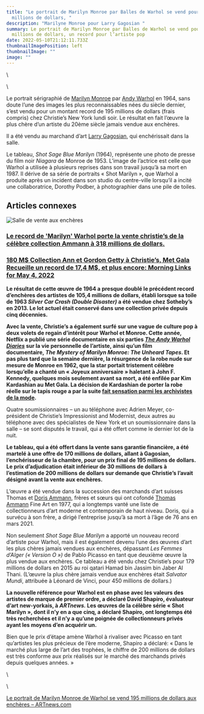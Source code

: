 ```yaml
---
title: "Le portrait de Marilyn Monroe par Balles de Warhol se vend pour 195
  millions de dollars, "
description: "Marilyne Monroe pour Larry Gagosian "
summary: Le portrait de Marilyn Monroe par Balles de Warhol se vend pour 195
  millions de dollars, un record pour l’artiste pop
date: 2022-05-10T21:12:11.733Z
thumbnailImagePosition: left
thumbnailImage: ""
image: ""
---
```

<!--StartFragment-->


<!--EndFragment-->\
\
<!--StartFragment-->

Le portrait sérigraphié de [Marilyn Monroe](https://www.artnews.com/t/marilyn-monroe/) par [Andy Warhol](https://www.artnews.com/t/andy-warhol/) en 1964, sans doute l’une des images les plus reconnaissables nées du siècle dernier, s’est vendu pour un montant record de 195 millions de dollars (frais compris) chez Christie’s New York lundi soir. Le résultat en fait l’œuvre la plus chère d’un artiste du 20ème siècle jamais vendue aux enchères.

Il a été vendu au marchand d’art [Larry Gagosian](https://www.artnews.com/t/larry-gagosian/), qui enchérissait dans la salle.

Le tableau, *Shot* *Sage Blue Marilyn* (1964), représente une photo de presse du film noir *Niagara* de Monroe de 1953. L’image de l’actrice est celle que Warhol a utilisée à plusieurs reprises dans son travail jusqu’à sa mort en 1987. Il dérive de sa série de portraits « Shot Marilyn », que Warhol a produite après un incident dans son studio du centre-ville lorsqu’il a incité une collaboratrice, Dorothy Podber, à photographier dans une pile de toiles.

## Articles connexes

![Salle de vente aux enchères](https://www.artnews.com/wp-content/uploads/2022/05/Screen-Shot-2022-05-09-at-7.12.25-PM-e1652137982957.png?w=150&h=150&crop=1)

### [Le record de 'Marilyn' Warhol porte la vente christie’s de la célèbre collection Ammann à 318 millions de dollars.](https://www.artnews.com/art-news/news/christies-ammann-collection-sales-report-1234628045/)

### [180 M$ Collection Ann et Gordon Getty à Christie’s, Met Gala Recueille un record de 17,4 M$, et plus encore: Morning Links for May 4, 2022](https://www.artnews.com/art-news/news/ann-gordon-getty-christies-met-gala-record-morning-links-1234627504/)

**Le résultat de cette œuvre de 1964 a presque doublé le précédent record d’enchères des artistes de 105,4 millions de dollars, établi lorsque sa toile de 1963 *Silver Car Crash (Double Disaster)* a été vendue chez Sotheby’s en 2013. Le lot actuel était conservé dans une collection privée depuis cinq décennies.**

**Avec la vente, Christie’s a également surfé sur une vague de culture pop à deux volets de regain d’intérêt pour Warhol et Monroe. Cette année, Netflix a publié une série documentaire en six parties *[The Andy Warhol Diaries](https://www.artnews.com/art-news/reviews/andy-warhol-diaries-netflix-series-review-1234620626/)* sur la vie personnelle de l’artiste, ainsi qu’un film documentaire, *The Mystery of Marilyn Monroe: The Unheard Tapes*. Et pas plus tard que la semaine dernière, la résurgence de la robe nude sur mesure de Monroe en 1962, que la star portait tristement célèbre lorsqu’elle a chanté un « Joyeux anniversaire » haletant à John F. Kennedy, quelques mois seulement avant sa mort, a été enfilée par Kim Kardashian au Met Gala. La décision de Kardashian de porter la robe réelle sur le tapis rouge a par la suite [fait sensation parmi les archivistes de la mode](https://www.latimes.com/entertainment-arts/story/2022-05-03/kim-kardashian-marilyn-monroe-dress-2022-met-gala-conservators).**

Quatre soumissionnaires – un au téléphone avec Adrien Meyer, co-président de Christie’s Impressionist and Modernist, deux autres au téléphone avec des spécialistes de New York et un soumissionnaire dans la salle – se sont disputés le travail, qui a été offert comme le dernier lot de la nuit.

**Le tableau, qui a été offert dans la vente sans garantie financière, a été martelé à une offre de 170 millions de dollars, allant à Gagosian, l’enchérisseur de la chambre, pour un prix final de 195 millions de dollars. Le prix d’adjudication était inférieur de 30 millions de dollars à l’estimation de 200 millions de dollars sur demande que Christie’s l’avait désigné avant la vente aux enchères.**

L’œuvre a été vendue dans la succession des marchands d’art suisses Thomas et [Doris Ammann](https://www.artnews.com/t/doris-ammann/), frères et sœurs qui ont cofondé [Thomas Ammann](https://www.artnews.com/t/thomas-ammann/) Fine Art en 1977, qui a longtemps vanté une liste de collectionneurs d’art moderne et contemporain de haut niveau. Doris, qui a survécu à son frère, a dirigé l’entreprise jusqu’à sa mort à l’âge de 76 ans en mars 2021.

Non seulement *Shot* *Sage Blue Marilyn* a apporté un nouveau record d’artiste pour Warhol, mais il est également devenu l’une des œuvres d’art les plus chères jamais vendues aux enchères, dépassant *Les Femmes d’Alger (« Version O »)* de Pablo Picasso en tant que deuxième œuvre la plus vendue aux enchères. Ce tableau a été vendu chez Christie’s pour 179 millions de dollars en 2015 au roi qatari Hamad bin Jassim bin Jaber Al Thani. (L’œuvre la plus chère jamais vendue aux enchères était *Salvator Mundi*, attribuée à Léonard de Vinci, pour 450 millions de dollars.)

**La nouvelle référence pour Warhol est en phase avec les valeurs des artistes de marque de premier ordre, a déclaré David Shapiro, évaluateur d’art new-yorkais, à *ARTnews.* Les œuvres de la célèbre série « Shot Marilyn », dont il n’y en a que cinq, a déclaré Shapiro, ont longtemps été très recherchées et il n’y a qu’une poignée de collectionneurs privés ayant les moyens d’en acquérir un.**

Bien que le prix d’étape amène Warhol à rivaliser avec Picasso en tant qu’artistes les plus précieux de l’ère moderne, Shapiro a déclaré: « Dans le marché plus large de l’art des trophées, le chiffre de 200 millions de dollars est très conforme aux prix réalisés sur le marché des marchands privés depuis quelques années. »

<!--EndFragment-->\
\
<!--StartFragment-->

[Le portrait de Marilyn Monroe de Warhol se vend 195 millions de dollars aux enchères – ARTnews.com](https://www.artnews.com/art-news/market/warhols-portrait-of-marilyn-monroe-sells-195-m-1234628168/)

<!--EndFragment-->